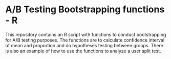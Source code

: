 # A/B Testing Bootstrapping functions - R 

This repository contains an R script with functions to conduct bootstrapping for A/B testing purposes.
The functions are to calculate confidence interval of mean and proportion and do hypotheses testing between groups.
There is also an example of how to use the functions to analyze a user split test.
